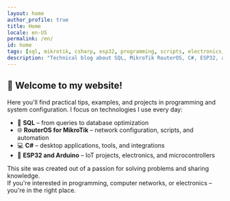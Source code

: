 ```yaml
---
layout: home
author_profile: true
title: Home
locale: en-US
permalink: /en/
id: home
tags: [sql, mikrotik, csharp, esp32, programming, scripts, electronics, automation, networking]
description: "Technical blog about SQL, MikroTik RouterOS, C#, ESP32, and Arduino. Practical tips, scripts, and projects."
---
```


## 👋 Welcome to my website!

Here you'll find practical tips, examples, and projects in programming and system configuration. I focus on technologies I use every day:

- 🧠 **SQL** – from queries to database optimization  
- 🌐 **RouterOS for MikroTik** – network configuration, scripts, and automation  
- 💻 **C#** – desktop applications, tools, and integrations  
- 🔌 **ESP32 and Arduino** – IoT projects, electronics, and microcontrollers  

This site was created out of a passion for solving problems and sharing knowledge.  
If you're interested in programming, computer networks, or electronics – you're in the right place.
